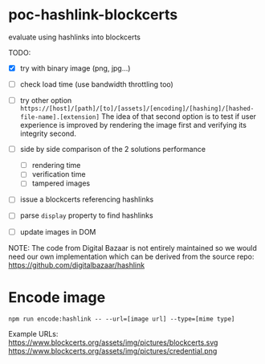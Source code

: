 # poc-hashlink-blockcerts
evaluate using hashlinks into blockcerts

TODO:
- [x] try with binary image (png, jpg...)
- [ ] check load time (use bandwidth throttling too)
- [ ] try other option
  `https://[host]/[path]/[to]/[assets]/[encoding]/[hashing]/[hashed-file-name].[extension]`
  The idea of that second option is to test if user experience is improved by rendering the image first and verifying its integrity second.
- [ ] side by side comparison of the 2 solutions performance
  - [ ] rendering time
  - [ ] verification time
  - [ ] tampered images  
- [ ] issue a blockcerts referencing hashlinks
- [ ] parse `display` property to find hashlinks
- [ ] update images in DOM


NOTE:
The code from Digital Bazaar is not entirely maintained so we would need our own implementation which can be derived from the source repo:
https://github.com/digitalbazaar/hashlink

# Encode image
`npm run encode:hashlink -- --url=[image url] --type=[mime type]`

Example URLs:
https://www.blockcerts.org/assets/img/pictures/blockcerts.svg
https://www.blockcerts.org/assets/img/pictures/credential.png
